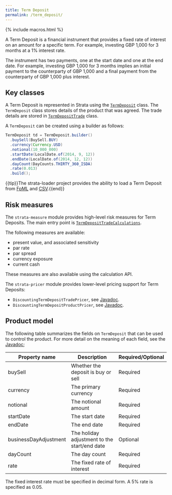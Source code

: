 ```yaml
---
title: Term Deposit
permalink: /term_deposit/
---
```


{% include macros.html %}

A Term Deposit is a financial instrument that provides a fixed rate of interest on an amount for a specific term.
For example, investing GBP 1,000 for 3 months at a 1% interest rate.

The instrument has two payments, one at the start date and one at the end date.
For example, investing  GBP 1,000 for 3 months implies an initial payment to the counterparty
of GBP 1,000 and a final payment from the counterparty of GBP 1,000 plus interest.


## Key classes

A Term Deposit is represented in Strata using the [`TermDeposit`]({{site.baseurl}}/apidocs/com/opengamma/strata/product/deposit/TermDeposit.html) class.
The `TermDeposit` class stores details of the product that was agreed.
The trade details are stored in [`TermDepositTrade`]({{site.baseurl}}/apidocs/com/opengamma/strata/product/deposit/TermDepositTrade.html) class.

A `TermDeposit` can be created using a builder as follows:

```java
TermDeposit td = TermDeposit.builder()
  .buySell(BuySell.BUY)
  .currency(Currency.USD)
  .notional(10_000_000)
  .startDate(LocalDate.of(2014, 9, 12))
  .endDate(LocalDate.of(2014, 12, 12))
  .dayCount(DayCounts.THIRTY_360_ISDA)
  .rate(0.013)
  .build();
```

{{tip}}The strata-loader project provides the ability to load a Term Deposit
from [FpML]({{site.baseurl}}/fpml_loader) and [CSV]({{site.baseurl}}/trade_loader_term_deposit).{{end}}


## Risk measures

The `strata-measure` module provides high-level risk measures for Term Deposits.
The main entry point is
[`TermDepositTradeCalculations`]({{site.baseurl}}/apidocs/com/opengamma/strata/measure/deposit/TermDepositTradeCalculations.html).

The following measures are available:

* present value, and associated sensitivity
* par rate
* par spread
* currency exposure
* current cash

These measures are also available using the calculation API.

The `strata-pricer` module provides lower-level pricing support for Term Deposits:

* `DiscountingTermDepositTradePricer`, see [Javadoc]({{site.baseurl}}/apidocs/com/opengamma/strata/pricer/deposit/DiscountingTermDepositTradePricer.html).
* `DiscountingTermDepositProductPricer`, see [Javadoc]({{site.baseurl}}/apidocs/com/opengamma/strata/pricer/deposit/DiscountingTermDepositProductPricer.html).


## Product model

The following table summarizes the fields on `TermDeposit` that can be used to control the product.
For more detail on the meaning of each field, see the
[Javadoc]({{site.baseurl}}/apidocs/com/opengamma/strata/product/deposit/TermDeposit.html);

| Property name     | Description | Required/Optional |
|-------------------|-------------|-------------------|
| buySell           | Whether the deposit is buy or sell | Required |
| currency          | The primary currency | Required |
| notional          | The notional amount | Required |
| startDate         | The start date | Required |
| endDate           | The end date | Required |
| businessDayAdjustment | The holiday adjustment to the start/end date | Optional |
| dayCount          | The day count | Required |
| rate              | The fixed rate of interest | Required |

The fixed interest rate must be specified in decimal form.
A 5% rate is specified as 0.05.
